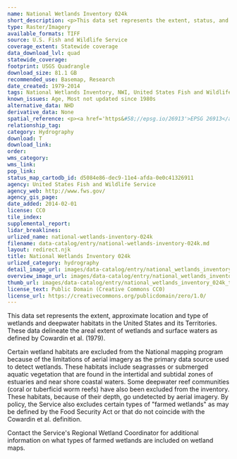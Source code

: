```yaml
---
name: National Wetlands Inventory 024k
short_description: <p>This data set represents the extent, status, and approximate location of current and historic NWI wetland mapping projects.</p>
type: Raster/Imagery
available_formats: TIFF
source: U.S. Fish and Wildlife Service
coverage_extent: Statewide coverage
data_download_lvl: quad
statewide_coverage: 
footprint: USGS Quadrangle
download_size: 81.1 GB
recommended_use: Basemap, Research
date_created: 1979-2014
tags: National Wetlands Inventory, NWI, United States Fish and Wildlife, USFWS, Texas, Species, Habitat, Ecological, Aquatic, Deepwater, Coast
known_issues: Age, Most not updated since 1980s
alternative_data: NHD
derivative_data: None
spatial_reference: <p><a href='https&#58;//epsg.io/26913'>EPSG 26913</a>, <a href='https&#58;//epsg.io/26914'>EPSG 26914</a>, <a href='https&#58;//epsg.io/26915'>EPSG 26915</a></p>
relationship_tag: 
category: Hydrography
download: T
download_link: 
order: 
wms_category: 
wms_link: 
pop_link: 
status_map_cartodb_id: d5084e86-dec9-11e4-afda-0e0c41326911
agency: United States Fish and Wildlife Service
agency_web: http://www.fws.gov/
agency_gis_page: 
date_added: 2014-02-01
license: CC0
tile_index: 
supplemental_report: 
lidar_breaklines: 
urlized_name: national-wetlands-inventory-024k
filename: data-catalog/entry/national-wetlands-inventory-024k.md
layout: redirect.njk
title: National Wetlands Inventory 024k
urlized_category: hydrography
detail_image_url: images/data-catalog/entry/national_wetlands_inventory_024k_detail.jpg
overview_image_url: images/data-catalog/entry/national_wetlands_inventory_024k_overview.jpg
thumb_url: images/data-catalog/entry/national_wetlands_inventory_024k_th.jpg
license_text: Public Domain (Creative Commons CC0)
license_url: https://creativecommons.org/publicdomain/zero/1.0/
---
```


This data set represents the extent, approximate location and type of wetlands and deepwater habitats in the United States and its Territories. These data delineate the areal extent of wetlands and surface waters as defined by Cowardin et al. (1979). 

Certain wetland habitats are excluded from the National mapping program because of the limitations of aerial imagery as the primary data source used to detect wetlands. These habitats include seagrasses or submerged aquatic vegetation that are found in the intertidal and subtidal zones of estuaries and near shore coastal waters. Some deepwater reef communities (coral or tuberficid worm reefs) have also been excluded from the inventory. These habitats, because of their depth, go undetected by aerial imagery. By policy, the Service also excludes certain types of "farmed wetlands" as may be defined by the Food Security Act or that do not coincide with the Cowardin et al. definition. 

Contact the Service's Regional Wetland Coordinator for additional information on what types of farmed wetlands are included on wetland maps.



